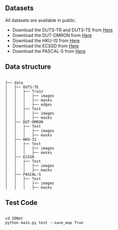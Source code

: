 
## Datasets
All datasets are available in public.
* Download the DUTS-TR and DUTS-TE from [Here](http://saliencydetection.net/duts/#org3aad434)
* Download the DUT-OMRON from [Here](http://saliencydetection.net/dut-omron/#org96c3bab)
* Download the HKU-IS from [Here](https://sites.google.com/site/ligb86/hkuis)
* Download the ECSSD from [Here](https://www.cse.cuhk.edu.hk/leojia/projects/hsaliency/dataset.html)
* Download the PASCAL-S from [Here](http://cbs.ic.gatech.edu/salobj/)

## Data structure
<pre><code>
├── data
│   ├── DUTS-TE
│   │   ├── Train
│   │   │   ├── images
│   │   │   ├── masks
│   │   │   ├── edges
│   │   ├── Test
│   │   │   ├── images
│   │   │   ├── masks
│   ├── DUT-OMRON
│   │   ├── Test
│   │   │   ├── images
│   │   │   ├── masks
│   ├── HKU-IS
│   │   ├── Test
│   │   │   ├── images
│   │   │   ├── masks
│   ├── ECSSD
│   │   ├── Test
│   │   │   ├── images
│   │   │   ├── masks
│   ├── PASCAL-S
│   │   ├── Test
│   │   │   ├── images
│   │   │   ├── masks
</code></pre>

## Test Code
<pre><code>
cd SDNet
python main.py test --save_map True
</code></pre>
